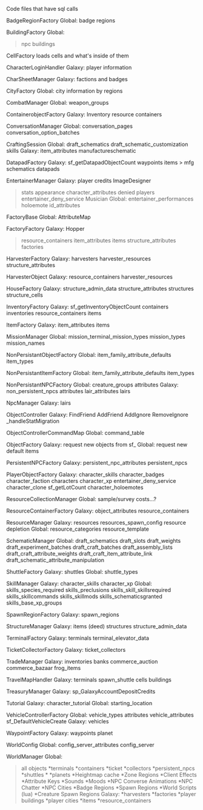 Code files that have sql calls

BadgeRegionFactory
Global:
badge regions

BuildingFactory
Global:
>npc buildings

CellFactory
loads cells and what's inside of them

CharacterLoginHandler
Galaxy:
player information

CharSheetManager
Galaxy:
factions and badges 

CityFactory
Global: 
city information by regions

CombatManager
Global:
weapon_groups

ContainerobjectFactory
Galaxy:
Inventory
resource containers

ConversationManager
Global:
conversation_pages
conversation_option_batches

CraftingSession
Global:
draft_schematics
draft_schematic_customization
skills
Galaxy:
item_attributes
manufactureschematic

DatapadFactory
Galaxy:
sf_getDatapadObjectCount
waypoints
items > mfg schematics
datapads

EntertainerManager
Galaxy:
player credits
ImageDesigner
>stats
>appearance
>character_attributes
denied players
entertainer_deny_service
Musician
Global:
>entertainer_performances
>holoemote
id_attributes

FactoryBase
Global:
AttributeMap

FactoryFactory
Galaxy:
Hopper
>resource_containers
>item_attributes
>items
>structure_attributes
>factories

HarvesterFactory
Galaxy:
harvesters
harvester_resources
structure_attributes

HarvesterObject
Galaxy:
resource_containers
harvester_resources

HouseFactory
Galaxy:
structure_admin_data
structure_attributes
structures
structure_cells

InventoryFactory
Galaxy:
sf_getInventoryObjectCount
containers
inventories
resource_containers
items

ItemFactory
Galaxy:
item_attributes
items

MissionManager
Global:
mission_terminal_mission_types
mission_types
mission_names

NonPersistantObjectFactory
Global:
item_family_attribute_defaults
item_types

NonPersistantItemFactory
Global:
item_family_attribute_defaults
item_types

NonPersistantNPCFactory
Global:
creature_groups
attributes
Galaxy:
non_persistent_npcs
attributes
lair_attributes
lairs

NpcManager
Galaxy:
lairs

ObjectController
Galaxy:
FindFriend
AddFriend
AddIgnore
RemoveIgnore
_handleStatMigration

ObjectControllerCommandMap
Global:
command_table

ObjectFactory
Galaxy:
request new objects from sf_
Global:
request new default items

PersistentNPCFactory
Galaxy:
persistent_npc_attributes
persistent_npcs

PlayerObjectFactory
Galaxy:
character_skills
character_badges
character_faction
characters
character_xp
entertainer_deny_service
character_clone
sf_getLotCount
character_holoemotes

ResourceCollectionManager
Global:
sample/survey costs...?

ResourceContainerFactory
Galaxy:
object_attributes
resource_containers

ResourceManager
Galaxy:
resources
resources_spawn_config
resource depletion
Global:
resource_categories
resource_template

SchematicManager
Global:
draft_schematics
draft_slots
draft_weights
draft_experiment_batches
draft_craft_batches
draft_assembly_lists
draft_craft_attribute_weights
draft_craft_item_attribute_link
draft_schematic_attribute_manipulation

ShuttleFactory
Galaxy:
shuttles
Global:
shuttle_types

SkillManager
Galaxy:
character_skills
character_xp
Global:
skills_species_required
skills_preclusions
skills_skill_skillsrequired
skills_skillcommands
skills_skillmods
skills_schematicsgranted
skills_base_xp_groups

SpawnRegionFactory
Galaxy:
spawn_regions

StructureManager
Galaxy:
items (deed)
structures
structure_admin_data

TerminalFactory
Galaxy:
terminals
terminal_elevator_data

TicketCollectorFactory
Galaxy:
ticket_collectors

TradeManager
Galaxy:
inventories
banks
commerce_auction
commerce_bazaar
frog_items

TravelMapHandler
Galaxy:
terminals
spawn_shuttle
cells
buildings

TreasuryManager
Galaxy:
sp_GalaxyAccountDepositCredits

Tutorial
Galaxy:
character_tutorial
Global:
starting_location

VehicleControllerFactory
Global:
vehicle_types
attributes
vehicle_attributes
sf_DefaultVehicleCreate
Galaxy:
vehicles

WaypointFactory
Galaxy:
waypoints
planet

WorldConfig
Global:
config_server_attributes
config_server

WorldManager
Global:
>all objects
*terminals *containers *ticket *collectors *persistent_npcs *shuttles *
*planets
*Heightmap cache
*Zone Regions
*Client Effects
*Attribute Keys
*Sounds
*Moods
*NPC Converse Animations
*NPC Chatter
*NPC Cities
*Badge Regions
*Spawn Regions
*World Scripts (lua)
*Creature Spawn Regions
Galaxy:
*harvesters
*factories
*player buildings
*player cities
*items
*resource_containers